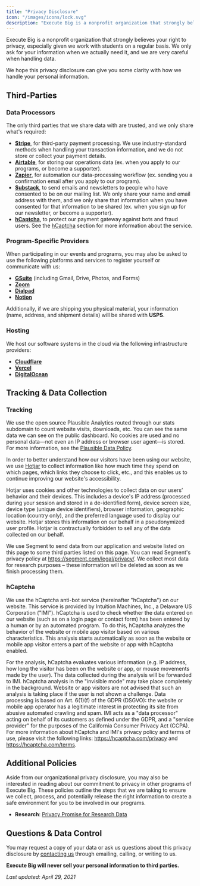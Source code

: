 ```yaml
---
title: "Privacy Disclosure"
icon: "/images/icons/lock.svg"
description: "Execute Big is a nonprofit organization that strongly believes your right to privacy, especially given we work with students on a regular basis. We only ask for your information when we actually need it, and we are very careful when handling data."
---
```


Execute Big is a nonprofit organization that strongly believes your right to privacy, especially given we work with students on a regular basis. We only ask for your information when we actually need it, and we are very careful when handling data.

We hope this privacy disclosure can give you some clarity with how we handle your personal information.

## Third-Parties

### Data Processors

The only third parties that we share data with are trusted, and we only share what's required:

- [**Stripe**](https://stripe.com/privacy), for third-party payment processing. We use industry-standard methods when handling your transaction information, and we do not store or collect your payment details.
- [**Airtable**](https://airtable.com/privacy), for storing our operations data (ex. when you apply to our programs, or become a supporter).
- [**Zapier**](https://zapier.com/privacy), for automation our data-processing workflow (ex. sending you a confirmation email after you apply to our program).
- [**Substack**](https://substack.com/privacy), to send emails and newsletters to people who have consented to be on our mailing list. We only share your name and email address with them, and we only share that information when you have consented for that information to be shared (ex. when you sign up for our newsletter, or become a supporter). 
- [**hCaptcha**](https://hcaptcha.com/privacy), to protect our payment gateway against bots and fraud users. See the [hCaptcha](#hcaptcha) section for more information about the service.


### Program-Specific Providers

When participating in our events and programs, you may also be asked to use the following platforms and services to register yourself or communicate with us:

- [**GSuite**](https://support.google.com/googlecloud/answer/6056650?hl=en) (including Gmail, Drive, Photos, and Forms)
- [**Zoom**](https://zoom.us/privacy)
- [**Dialpad**](https://www.dialpad.com/legal/#privacy)
- [**Notion**](https://www.notion.so/Privacy-Policy-3468d120cf614d4c9014c09f6adc9091)

Additionally, if we are shipping you physical material, your information (name, address, and shipment details) will be shared with **USPS**.

### Hosting

We host our software systems in the cloud via the following infrastructure providers:

- [**Cloudflare**](https://www.cloudflare.com/privacypolicy/)
- [**Vercel**](https://vercel.com/legal/privacy-policy)
- [**DigitalOcean**](https://www.digitalocean.com/legal/privacy-policy)

## Tracking & Data Collection

### Tracking

We use the open source Plausible Analytics routed through our stats subdomain to count website visits, downloads, etc. You can see the same data we can see on the public dashboard. No cookies are used and no personal data—not even an IP address or browser user agent—is stored. For more information, see the [Plausible Data Policy](https://plausible.io/data-policy).

In order to better understand how our visitors have been using our website, we use [Hotjar](https://www.hotjar.com) to collect information like
how much time they spend on which pages, which links they choose to click, etc., and this enables us to continue improving
our website's accessibility.

Hotjar uses cookies and other technologies to collect data on our users’ behavior and their devices. This includes a device's IP address 
(processed during your session and stored in a de-identified form), device screen size, device type (unique device identifiers), browser 
information, geographic location (country only), and the preferred language used to display our website. Hotjar stores this information 
on our behalf in a pseudonymized user profile. Hotjar is contractually forbidden to sell any of the data collected on our behalf.

We use Segment to send data from our application and website listed on this page to some third parties listed on this page. 
You can read Segment's privacy policy at https://segment.com/legal/privacy/. We collect most data for research purposes – these information
will be deleted as soon as we finish processing them. 

### hCaptcha

We use the hCaptcha anti-bot service (hereinafter "hCaptcha") on our website. This service is provided by Intuition Machines, Inc., a Delaware US Corporation ("IMI"). hCaptcha is used to check whether the data entered on our website (such as on a login page or contact form) has been entered by a human or by an automated program. To do this, hCaptcha analyzes the behavior of the website or mobile app visitor based on various characteristics. This analysis starts automatically as soon as the website or mobile app visitor enters a part of the website or app with hCaptcha enabled. 

For the analysis, hCaptcha evaluates various information (e.g. IP address, how long the visitor has been on the website or app, or mouse movements made by the user). The data collected during the analysis will be forwarded to IMI. hCaptcha analysis in the "invisible mode" may take place completely in the background. Website or app visitors are not advised that such an analysis is taking place if the user is not shown a challenge. Data processing is based on Art. 6(1)(f) of the GDPR (DSGVO): the website or mobile app operator has a legitimate interest in protecting its site from abusive automated crawling and spam. IMI acts as a "data processor" acting on behalf of its customers as defined under the GDPR, and a "service provider" for the purposes of the California Consumer Privacy Act (CCPA). For more information about hCaptcha and IMI's privacy policy and terms of use, please visit the following links: https://hcaptcha.com/privacy and https://hcaptcha.com/terms.

## Additional Policies

Aside from our organizational privacy disclosure, you may also be interested in reading about our commitment to privacy in other
programs of Execute Big. These policies outline the steps that we are taking to ensure we collect, process, and potentially release the right 
information to create a safe environment for you to be involved in our programs. 

* **Research**: [Privacy Promise for Research Data](/research/privacy)

## Questions & Data Control

You may request a copy of your data or ask us questions about this privacy disclosure by [contacting us](/contact) through 
emailing, calling, or writing to us. 

**Execute Big will never sell your personal information to third parties.**

*Last updated: April 29, 2021*